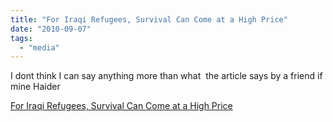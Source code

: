 ```yaml
---
title: "For Iraqi Refugees, Survival Can Come at a High Price"
date: "2010-09-07"
tags: 
  - "media"
---
```


I dont think I can say anything more than what  the article says by a friend if mine Haider  

  
[For Iraqi Refugees, Survival Can Come at a High Price](http://www.pbs.org/newshour/rundown/2010/09/for-iraqi-refugees-survival-can-come-at-a-high-price.html)
